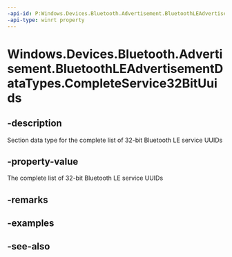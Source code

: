 ```yaml
---
-api-id: P:Windows.Devices.Bluetooth.Advertisement.BluetoothLEAdvertisementDataTypes.CompleteService32BitUuids
-api-type: winrt property
---
```


<!-- Property syntax
public byte CompleteService32BitUuids { get; }
-->

# Windows.Devices.Bluetooth.Advertisement.BluetoothLEAdvertisementDataTypes.CompleteService32BitUuids

## -description
Section data type for the complete list of 32-bit Bluetooth LE service UUIDs

## -property-value
The complete list of 32-bit Bluetooth LE service UUIDs

## -remarks

## -examples

## -see-also
